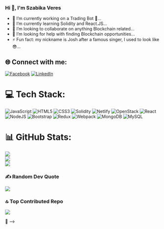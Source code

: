 ### Hi 👋, I'm Szabika Veres

- 🔭 I’m currently working on a Trading Bot 🤖...
- 🌱 I’m currently learning Solidity and React.JS...
- 👯 I’m looking to collaborate on anything Blockchain related...
- 🤔 I’m looking for help with finding Blockchain opportunities...
- ⚡ Fun fact: my nickname is Josh after a famous singer, I used to look like 😎...

## 🌐 Connect with me:
[![Facebook](https://img.shields.io/badge/Facebook-%231877F2.svg?logo=Facebook&logoColor=white)](https://facebook.com/szabika.veres) [![LinkedIn](https://img.shields.io/badge/LinkedIn-%230077B5.svg?logo=linkedin&logoColor=white)](https://linkedin.com/in/szabolcsveres) 

# 💻 Tech Stack:
![JavaScript](https://img.shields.io/badge/javascript-%23323330.svg?style=for-the-badge&logo=javascript&logoColor=%23F7DF1E) ![HTML5](https://img.shields.io/badge/html5-%23E34F26.svg?style=for-the-badge&logo=html5&logoColor=white) ![CSS3](https://img.shields.io/badge/css3-%231572B6.svg?style=for-the-badge&logo=css3&logoColor=white) ![Solidity](https://img.shields.io/badge/Solidity-%23363636.svg?style=for-the-badge&logo=solidity&logoColor=white) ![Netlify](https://img.shields.io/badge/netlify-%23000000.svg?style=for-the-badge&logo=netlify&logoColor=#00C7B7) ![OpenStack](https://img.shields.io/badge/Openstack-%23f01742.svg?style=for-the-badge&logo=openstack&logoColor=white) ![React](https://img.shields.io/badge/react-%2320232a.svg?style=for-the-badge&logo=react&logoColor=%2361DAFB) ![NodeJS](https://img.shields.io/badge/node.js-6DA55F?style=for-the-badge&logo=node.js&logoColor=white) ![Bootstrap](https://img.shields.io/badge/bootstrap-%23563D7C.svg?style=for-the-badge&logo=bootstrap&logoColor=white) ![Redux](https://img.shields.io/badge/redux-%23593d88.svg?style=for-the-badge&logo=redux&logoColor=white) ![Webpack](https://img.shields.io/badge/webpack-%238DD6F9.svg?style=for-the-badge&logo=webpack&logoColor=black) ![MongoDB](https://img.shields.io/badge/MongoDB-%234ea94b.svg?style=for-the-badge&logo=mongodb&logoColor=white) ![MySQL](https://img.shields.io/badge/mysql-%2300f.svg?style=for-the-badge&logo=mysql&logoColor=white)

# 📊 GitHub Stats:
![](https://github-readme-stats.vercel.app/api?username=szabikaveres&theme=dark&hide_border=false&include_all_commits=false&count_private=false)<br/>
![](https://github-readme-streak-stats.herokuapp.com/?user=szabikaveres&theme=dark&hide_border=false)<br/>
![](https://github-readme-stats.vercel.app/api/top-langs/?username=szabikaveres&theme=dark&hide_border=false&include_all_commits=false&count_private=false&layout=compact)

### ✍️ Random Dev Quote
![](https://quotes-github-readme.vercel.app/api?type=vetical&theme=radical)

### 🔝 Top Contributed Repo
![](https://github-contributor-stats.vercel.app/api?username=szabikaveres&limit=5&theme=dark&combine_all_yearly_contributions=true)

🫡 
-->
  
